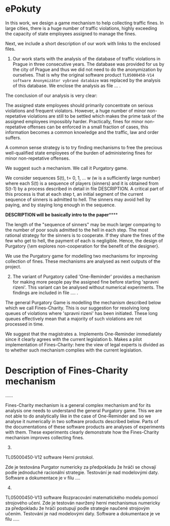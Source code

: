 # ePokuty

In this work, we design a game mechanism to help collecting traffic
fines.
In large cities, there is a huge number of traffic violations, highly
exceeding the capacity of state employees assigned to manage the fines.

Next, we include a short description of our work with links to the
enclosed files.

1. Our work starts with the analysis of the database of traffic
violations in Prague in three consecutive years. The database was
provided for us by the city of Prague and thus we did not need to do the
anonymization by ourselves. That is why the original software product
`TL05000450-V14 software Anonymizátor vybrané databáze` was replaced by
the analysis of this database. We enclose the analysis as file ... .

The conclusion of our analysis is very clear:

The assigned state employees should primarily concentrate on serious
violations and frequent violators. However, a huge number of minor
non-repetative violations are still to be settled which makes the prime
task of the assigned employees impossibly harder. Practically, fines for
minor non-repetative offenses can be enforced in a small fraction of
cases, this information becomes a common knowledge and the traffic, law
and order suffers.

A common sense strategy is to try finding mechanisms to free the
precious well-qualified state employees of the burden of administering
fines for minor non-repetative offenses.

We suggest such a mechanism. We call it Purgatory game.

We consider sequences S(t), t= 0, 1, ... w (w is a sufficiently large
number) where each S(t) is a sequence of players (sinners)  and it is
obtained from S(t-1) by a process described in detail in file
DESCRIPTION. A critical part of this process is that at each step t, an
initial segment of the current sequence of sinners is admitted to hell.
The sinners may avoid hell by paying, and by staying long enough in the
sequence.

******DESCRIPTION will be basically intro to the paper**********

The length of the "sequence of sinners" may be much larger comparing to
the number of poor souls admitted to the hell in each step. The most
rational strategy for the sinners is to cooperate. If they share the
fines of the few who get to hell, the payment of each is negligible.
Hence, the design of Purgatory {\em explores non-cooperation for the
benefit of the designer}.

We use the Purgatory game for modelling two mechanisms for improving
collection of fines. These mechanisms are analysed as next outputs of
the project.

2. The variant of Purgatory called 'One-Reminder' provides a mechanism
for making more people pay the assigned fine before starting
'spravni rizeni'. This variant can be analysed without numerical
experiments. The findings are included in file .... .

The general Purgatory Game is modelling the mechanism described below
which we call Fines-Charity. This is our suggestion for resolving long
queues of violations where 'spravni rizeni' has been initiated. These
long queues effectively mean that a majority of such violations are not
processed in time.

We suggest that the magistrates
a. Implements One-Reminder immediately since it clearly agrees with the
current legislation
b. Makes a pilot implementation of Fines-Charity: here the view of legal
experts is divided as to whether such mechanism complies with the
current legislation.

# Description of Fines-Charity mechanism

......

Fines-Charity mechanism is a general complex mechanism and for its
analysis one needs to understand the general Purgatory game. This we are
not able to do analytically like in the case of One-Reminder and so we
analyse it numerically in two software products described below. Parts
of the documentations of these software products are analyses of
experiments with them. These experiments clearly demonstrate how the
Fines-Charity mechanism improves collecting fines.


3.
TL05000450-V12 software Herní protokol.

Zde je testována Purgator numericky za předpokladu že hráči se chovají
podle jednoduché racionální strategie. Testování je nad modelovými daty.
Software a dokumentace je v filu ....

4.
TL05000450-V13 software Rozpracování matematického modelu pomocí
strojového učení. Zde je testován navržený herní mechanismus numericky
za předpokladu že hráči postupují podle strategie naučené strojovým
učením. Testování je nad modelovými daty. Software a dokumentace je ve
filu .....

